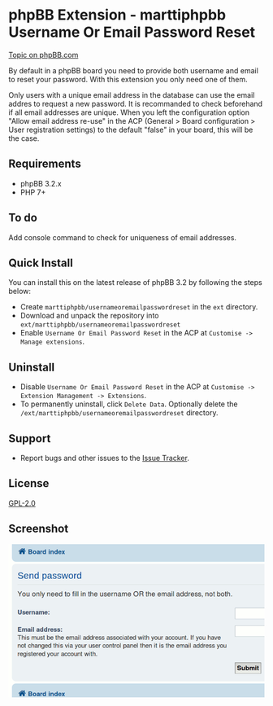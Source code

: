 # phpBB Extension - marttiphpbb Username Or Email Password Reset

[Topic on phpBB.com](https://www.phpbb.com/community/viewtopic.php?f=456&t=2475026)

By default in a phpBB board you need to provide both username and email to reset your password. With this extension you only need one of them.

Only users with a unique email address in the database can use the email addres to request a new password. It is recommanded to check beforehand if all email addresses are unique. When you left the configuration option "Allow email address re-use" in the ACP (General > Board configuration > User registration settings) to the default "false" in your board, this will be the case.

## Requirements

* phpBB 3.2.x
* PHP 7+

## To do

Add console command to check for uniqueness of email addresses.

## Quick Install

You can install this on the latest release of phpBB 3.2 by following the steps below:

* Create `marttiphpbb/usernameoremailpasswordreset` in the `ext` directory.
* Download and unpack the repository into `ext/marttiphpbb/usernameoremailpasswordreset`
* Enable `Username Or Email Password Reset` in the ACP at `Customise -> Manage extensions`.

## Uninstall

* Disable `Username Or Email Password Reset` in the ACP at `Customise -> Extension Management -> Extensions`.
* To permanently uninstall, click `Delete Data`. Optionally delete the `/ext/marttiphpbb/usernameoremailpasswordreset` directory.

## Support

* Report bugs and other issues to the [Issue Tracker](https://github.com/marttiphpbb/phpbb-ext-usernameoremailpasswordreset/issues).

## License

[GPL-2.0](license.txt)

## Screenshot

![Password reset](doc/passwordreset.png)

